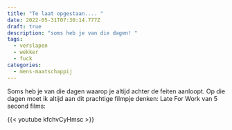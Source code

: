 ```yaml
---
title: "Te laat opgestaan.... "
date: 2022-05-31T07:30:14.777Z
draft: true
description: "soms heb je van die dagen! "
tags:
  - verslapen
  - wekker
  - fuck
categories:
  - mens-maatschappij
---
```

Soms heb je van die dagen waarop je altijd achter de feiten aanloopt. Op die dagen moet ik altijd aan dit prachtige filmpje denken: Late For Work van 5 second films:

{{< youtube kfchvCyHmsc >}}